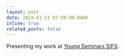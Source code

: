 ```yaml
---
layout: post
date: 2024-01-11 07:59:00-0400
inline: true
related_posts: false
---
```


Presenting my work at [Young Seminars SIFS](https://www.fisicastatistica.org/young-seminars-sifs).
